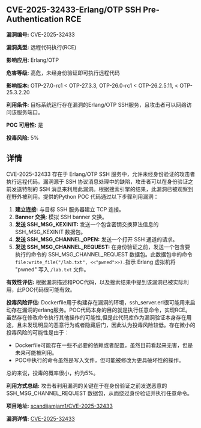 ## CVE-2025-32433-Erlang/OTP SSH Pre-Authentication RCE

**漏洞编号:** CVE-2025-32433

**漏洞类型:** 远程代码执行(RCE)

**影响应用:** Erlang/OTP

**危害等级:** 高危，未经身份验证即可执行远程代码

**影响版本:** OTP-27.0-rc1 < OTP-27.3.3, OTP-26.0-rc1 < OTP-26.2.5.11, < OTP-25.3.2.20

**利用条件:** 目标系统运行存在漏洞的Erlang/OTP SSH服务，且攻击者可以网络访问该服务端口。

**POC 可用性:** 是

**投毒风险:** 5%

## 详情

CVE-2025-32433 存在于 Erlang/OTP SSH 服务中，允许未经身份验证的攻击者执行远程代码。漏洞源于 SSH 协议消息处理中的缺陷，攻击者可以在身份验证之前发送特制的 SSH 消息来利用此漏洞。根据搜索引擎的结果，此漏洞已被观察到在野外被利用。提供的Python POC 代码通过以下步骤利用漏洞：

1.  **建立连接:** 与目标 SSH 服务器建立 TCP 连接。
2.  **Banner 交换:** 模拟 SSH banner 交换。
3.  **发送 SSH_MSG_KEXINIT:**  发送一个包含密钥交换算法信息的 SSH_MSG_KEXINIT 数据包。
4.  **发送 SSH_MSG_CHANNEL_OPEN:** 发送一个打开 SSH 通道的请求。
5.  **发送 SSH_MSG_CHANNEL_REQUEST:**  在身份验证之前，发送一个包含要执行的命令的 SSH_MSG_CHANNEL_REQUEST 数据包。此数据包中的命令`file:write_file("/lab.txt", <<"pwned">>).`指示 Erlang 虚拟机将 "pwned" 写入 `/lab.txt` 文件。

**有效性评估:** 根据漏洞描述和POC代码，以及搜索结果中提到该漏洞已被实际利用，此POC代码很可能有效。

**投毒风险评估:** Dockerfile用于构建存在漏洞的环境，ssh_server.erl很可能用来启动存在漏洞的erlang服务。POC代码本身的目的就是执行任意命令，实现RCE。虽然存在修改命令执行其他操作的可能性,但是此代码库作为漏洞验证本身存在用途，且未发现明显的恶意行为或者隐藏后门，因此认为投毒风险较低。存在微小的投毒风险的可能性是由于：
* Dockerfile可能存在一些不必要的依赖或者配置，虽然目前看起来无害，但是未来可能被利用。
* POC中执行的命令虽然是写入文件，但可能被修改为更具破坏性的操作。

总的来说，投毒的概率很小，约为5%。

**利用方式总结:**  攻击者利用漏洞的关键在于在身份验证之前发送恶意的 SSH_MSG_CHANNEL_REQUEST 数据包，从而绕过身份验证并执行任意命令。

**项目地址:** [scandijamjam1/CVE-2025-32433](https://github.com/scandijamjam1/CVE-2025-32433)

**漏洞详情:** [CVE-2025-32433](https://nvd.nist.gov/vuln/detail/CVE-2025-32433)